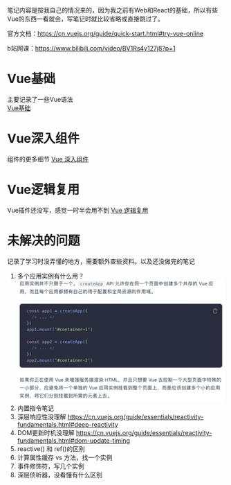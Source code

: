 笔记内容是按我自己的情况来的，因为我之前有Web和React的基础，所以有些Vue的东西一看就会，写笔记时就比较省略或直接跳过了。

官方文档：https://cn.vuejs.org/guide/quick-start.html#try-vue-online

b站网课：https://www.bilibili.com/video/BV1Rs4y127j8?p=1

# Vue基础
主要记录了一些Vue语法  
[Vue基础](notes/Vue基础.md)

# Vue深入组件
组件的更多细节
[Vue 深入组件](notes/Vue%20深入组件.md)

# Vue逻辑复用
Vue插件还没写，感觉一时半会用不到
[Vue 逻辑复用](notes/Vue%20逻辑复用.md)

# 未解决的问题
记录了学习时没弄懂的地方，需要额外查些资料。以及还没做完的笔记

1. 多个应用实例有什么用？![Alt text](images/image-1.png)
2. 内置指令笔记
3. 深层响应性没理解 https://cn.vuejs.org/guide/essentials/reactivity-fundamentals.html#deep-reactivity
4. DOM更新时机没理解 https://cn.vuejs.org/guide/essentials/reactivity-fundamentals.html#dom-update-timing
5. reactive() 和 ref()的区别
6. 计算属性缓存 vs 方法，找一个实例
7. 事件修饰符，写几个实例
8. 深层侦听器，没看懂有什么区别
